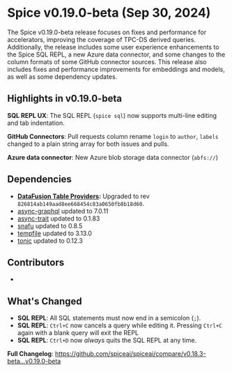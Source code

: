 # Spice v0.19.0-beta (Sep 30, 2024)

The Spice v0.19.0-beta release focuses on fixes and performance for accelerators, improving the coverage of TPC-DS derived queries. Additionally, the release includes some user experience enhancements to the Spice SQL REPL, a new Azure data connector, and some changes to the column formats of some GitHub connector sources. This release also includes fixes and performance improvements for embeddings and models, as well as some dependency updates.

## Highlights in v0.19.0-beta

**SQL REPL UX**: The SQL REPL (`spice sql`) now supports multi-line editing and tab indentation. 

**GitHub Connectors**: Pull requests column rename `login` to `author`, `labels` changed to a plain string array for both issues and pulls.

**Azure data connector**: New Azure blob storage data connector (`abfs://`)

## Dependencies

- **[DataFusion Table Providers](<(https://github.com/datafusion-contrib/datafusion-table-providers)>):** Upgraded to rev `826814ab149aad8ee668454c83a0650fb8b18d60`.
- [async-graphql](https://crates.io/crates/async-graphql) updated to 7.0.11
- [async-trait](https://crates.io/crates/async-trait) updated to 0.1.83
- [snafu](https://crates.io/crates/snafu) updated to 0.8.5
- [tempfile](https://crates.io/crates/tempfile) updated to 3.13.0
- [tonic](https://crates.io/crates/tonic) updated to 0.12.3

## Contributors

-

## What's Changed

- **SQL REPL**: All SQL statements must now end in a semicolon (`;`).
- **SQL REPL**: `Ctrl+C` now cancels a query while editing it. Pressing `Ctrl+C` again with a blank query will exit the REPL
- **SQL REPL**: `Ctrl+D` now _always_ quits the SQL REPL at any time.

**Full Changelog**: <https://github.com/spiceai/spiceai/compare/v0.18.3-beta...v0.19.0-beta>
